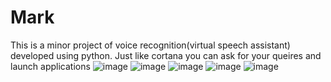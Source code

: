 # Mark
This is a minor project of voice recognition(virtual speech assistant) developed using python.
Just like cortana you can ask for your queires and launch applications 
![image](https://user-images.githubusercontent.com/106884448/179721164-44784ff2-0a94-46e4-a70e-b7281d5d8a14.png)
![image](https://user-images.githubusercontent.com/106884448/179721251-8f84de44-8696-4a57-844b-c02ff6b65fb6.png)
![image](https://user-images.githubusercontent.com/106884448/179721304-f2120208-31dc-4eb0-a067-1bd11c13de2e.png)
![image](https://user-images.githubusercontent.com/106884448/179721342-1a325af0-b17c-45d7-b4ec-219cbad9602b.png)
![image](https://user-images.githubusercontent.com/106884448/179721409-52e2303f-279c-4cdc-8da6-96e98a0ed47b.png)
